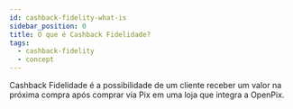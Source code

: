 ```yaml
---
id: cashback-fidelity-what-is
sidebar_position: 0
title: O que é Cashback Fidelidade?
tags:
  - cashback-fidelity
  - concept
---
```


Cashback Fidelidade é a possibilidade de um cliente receber um valor na próxima compra após comprar via Pix em uma loja que integra a OpenPix.
